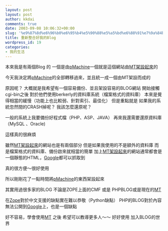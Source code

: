 ```yaml
---
layout: post
layout: post
author: kkdai
comments: true
date: 2003-09-08 10:06:32+00:00
slug: '%e9%87%8d%e6%96%b0%e6%95%b4%e5%90%88%e5%a5%bd%e6%88%91%e7%9a%84blog'
title: 重新整合好我的Blog
wordpress_id: 19
categories:
- 我的生活
---
```


本來我是有兩個Blog 的
一個是由[pMachine](http://www.pmachine.com/)一個就是這個網站由[MT架設起來](http://www.movabletype.org/)的

今天我決定將[pMachine](http://www.pmachine.com/)的全部轉移過來，並且統一成一個由MT架設而成的
<!-- more -->
原因呢？
大概就是我希望有一個容易備份、並且架設容易的BLOG網站
開始接觸cgi-bin之後
對於他們使用berkerly的資料庫系統（檔案格式的資料庫）
本來是覺得相當的緩慢（功能上也比較弱、針對索引、最佳化）
但是重點就是 如果我的系統忽然間的CRASH掉呢？
我該怎麼還原呢？

一般的系統上我要備份好程式檔（PHP、ASP、JAVA）
再來我還需要還原資料庫（MySQL 、Oracle)

這樣真的很麻煩

雖然[MT架設起來](http://www.movabletype.org/)的網站也是有兩個部分
但是如果我使用的不是額外的資料庫
而是檔案格式的資料庫、備份啟來就相當的簡單
加上[MT架設起來](http://www.movabletype.org/)的網站通常都會是一個靜態的HTML，[Google](http://google.com)都可以抓取到

真的很方便～很好使用



所以剛剛花了一點時間將[pMachine](http://www.pmachine.com/)的東西架設起來


其實用過很多家的BLOG
不論是ZOPE上面的CMF
或是 PHPBLOG或是現在的[MT](http://www.movabletype.org/)

在[Zope](http://zope.org)對於中文支援的缺點實在難以恭敬（Python缺點）
PHP的BLOG對於內容無法公開到[Google](http://google.com)上，也是一個缺點

好不容易，學會使用[MT](http://www.movabletype.org/)
之後
希望可以教導更多人～～ 好好使用  加入BLOG的世界
